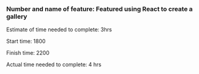 ### Number and name of feature: Featured using React to create a gallery

Estimate of time needed to complete: 3hrs

Start time: 1800

Finish time: 2200

Actual time needed to complete: 4 hrs
